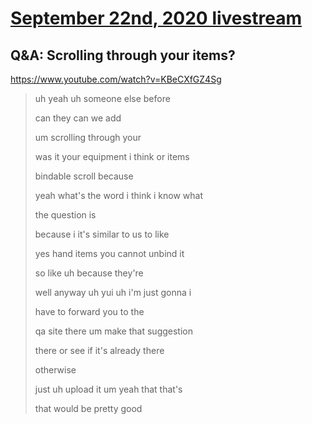 # [September 22nd, 2020 livestream](../2020-09-22.md)
## Q&A: Scrolling through your items?
https://www.youtube.com/watch?v=KBeCXfGZ4Sg
> uh yeah uh someone else before
> 
> can they can we add
> 
> um scrolling through your
> 
> was it your equipment i think or items
> 
> bindable scroll because
> 
> yeah what's the word i think i know what
> 
> the question is
> 
> because i it's similar to us to like
> 
> yes hand items you cannot unbind it
> 
> so like uh because they're
> 
> well anyway uh yui uh i'm just gonna i
> 
> have to forward you to the
> 
> qa site there um make that suggestion
> 
> there or see if it's already there
> 
> otherwise
> 
> just uh upload it um yeah that that's
> 
> that would be pretty good
> 
